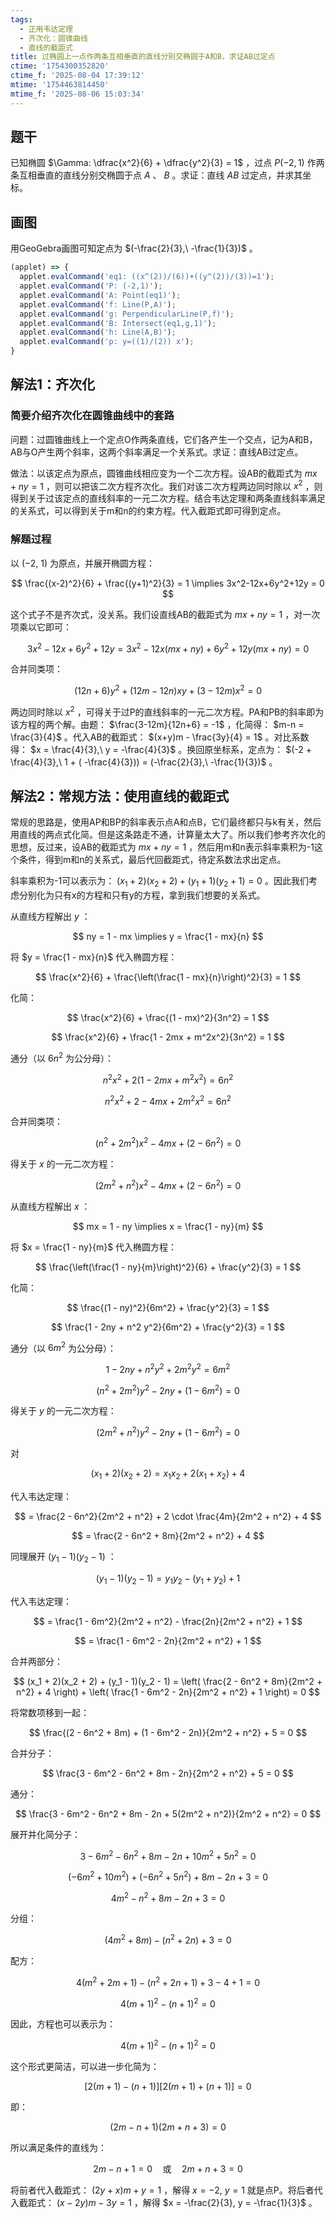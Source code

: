 ```yaml
---
tags:
  - 正用韦达定理
  - 齐次化：圆锥曲线
  - 直线的截距式
title: 过椭圆上一点作两条互相垂直的直线分别交椭圆于A和B，求证AB过定点
ctime: '1754300352820'
ctime_f: '2025-08-04 17:39:12'
mtime: '1754463814450'
mtime_f: '2025-08-06 15:03:34'
---
```

## 题干

已知椭圆 $\Gamma: \dfrac{x^2}{6} + \dfrac{y^2}{3} = 1$ ，过点 $P(-2, 1)$ 作两条互相垂直的直线分别交椭圆于点 $A$ 、 $B$ 。求证：直线 $AB$ 过定点，并求其坐标。

## 画图

用GeoGebra画图可知定点为 $(-\frac{2}{3},\ -\frac{1}{3})$ 。

```js
(applet) => {
  applet.evalCommand('eq1: ((x^(2))/(6))+((y^(2))/(3))=1');
  applet.evalCommand('P: (-2,1)');
  applet.evalCommand('A: Point(eq1)');
  applet.evalCommand('f: Line(P,A)');
  applet.evalCommand('g: PerpendicularLine(P,f)');
  applet.evalCommand('B: Intersect(eq1,g,1)');
  applet.evalCommand('h: Line(A,B)');
  applet.evalCommand('p: y=((1)/(2)) x');
}
```

## 解法1：齐次化

### 简要介绍齐次化在圆锥曲线中的套路

问题：过圆锥曲线上一个定点O作两条直线，它们各产生一个交点，记为A和B，AB与O产生两个斜率，这两个斜率满足一个关系式。求证：直线AB过定点。

做法：以该定点为原点，圆锥曲线相应变为一个二次方程。设AB的截距式为 $mx+ny=1$ ，则可以把该二次方程齐次化。我们对该二次方程两边同时除以 $x^2$ ，则得到关于过该定点的直线斜率的一元二次方程。结合韦达定理和两条直线斜率满足的关系式，可以得到关于m和n的约束方程。代入截距式即可得到定点。

### 解题过程

以 $(-2,\ 1)$ 为原点，并展开椭圆方程：

$$
\frac{(x-2)^2}{6} + \frac{(y+1)^2}{3} = 1 \implies 3x^2-12x+6y^2+12y = 0
$$

这个式子不是齐次式，没关系。我们设直线AB的截距式为 $mx+ny=1$ ，对一次项乘以它即可：

$$
3x^2-12x+6y^2+12y = 3x^2-12x(mx+ny)+6y^2+12y(mx+ny) = 0
$$

合并同类项：

$$
(12n+6)y^2 + (12m-12n)xy + (3-12m)x^2 = 0
$$

两边同时除以 $x^2$ ，可得关于过P的直线斜率的一元二次方程。PA和PB的斜率即为该方程的两个解。由题： $\frac{3-12m}{12n+6} = -1$ ，化简得： $m-n = \frac{3}{4}$ 。代入AB的截距式： $(x+y)m - \frac{3y}{4} = 1$ 。对比系数得： $x = \frac{4}{3},\ y = -\frac{4}{3}$ 。换回原坐标系，定点为： $(-2 + \frac{4}{3},\ 1 + ( -\frac{4}{3})) = (-\frac{2}{3},\ -\frac{1}{3})$ 。

## 解法2：常规方法：使用直线的截距式

常规的思路是，使用AP和BP的斜率表示点A和点B，它们最终都只与k有关，然后用直线的两点式化简。但是这条路走不通，计算量太大了。所以我们参考齐次化的思想，反过来，设AB的截距式为 $mx+ny=1$ ，然后用m和n表示斜率乘积为-1这个条件，得到m和n的关系式，最后代回截距式，待定系数法求出定点。

斜率乘积为-1可以表示为： $(x_{1}+2)(x_{2}+2) + (y_{1}+1)(y_{2}+1) = 0$ 。因此我们考虑分别化为只有x的方程和只有y的方程，拿到我们想要的关系式。

从直线方程解出 $y$ ：

$$
ny = 1 - mx \implies y = \frac{1 - mx}{n}
$$

将 $y = \frac{1 - mx}{n}$ 代入椭圆方程：

$$
\frac{x^2}{6} + \frac{\left(\frac{1 - mx}{n}\right)^2}{3} = 1
$$

化简：

$$
\frac{x^2}{6} + \frac{(1 - mx)^2}{3n^2} = 1
$$

$$
\frac{x^2}{6} + \frac{1 - 2mx + m^2x^2}{3n^2} = 1
$$

通分（以 $6n^2$ 为公分母）：

$$
n^2 x^2 + 2(1 - 2mx + m^2 x^2) = 6n^2
$$

$$
n^2 x^2 + 2 - 4mx + 2m^2 x^2 = 6n^2
$$

合并同类项：

$$
(n^2 + 2m^2)x^2 - 4m x + (2 - 6n^2) = 0
$$

得关于 $x$ 的一元二次方程：

$$
(2m^2 + n^2)x^2 - 4m x + (2 - 6n^2) = 0
$$

从直线方程解出 $x$ ：

$$
mx = 1 - ny \implies x = \frac{1 - ny}{m}
$$

将 $x = \frac{1 - ny}{m}$ 代入椭圆方程：

$$
\frac{\left(\frac{1 - ny}{m}\right)^2}{6} + \frac{y^2}{3} = 1
$$

化简：

$$
\frac{(1 - ny)^2}{6m^2} + \frac{y^2}{3} = 1
$$

$$
\frac{1 - 2ny + n^2 y^2}{6m^2} + \frac{y^2}{3} = 1
$$

通分（以 $6m^2$ 为公分母）：

$$
1 - 2ny + n^2 y^2 + 2m^2 y^2 = 6m^2
$$

$$
(n^2 + 2m^2) y^2 - 2n y + (1 - 6m^2) = 0
$$

得关于 $y$ 的一元二次方程：

$$
(2m^2 + n^2)y^2 - 2n y + (1 - 6m^2) = 0
$$

对

$$
(x_1 + 2)(x_2 + 2) = x_1 x_2 + 2(x_1 + x_2) + 4
$$

代入韦达定理：

$$
= \frac{2 - 6n^2}{2m^2 + n^2} + 2 \cdot \frac{4m}{2m^2 + n^2} + 4
$$

$$
= \frac{2 - 6n^2 + 8m}{2m^2 + n^2} + 4
$$

同理展开 $(y_1 - 1)(y_2 - 1)$ ：

$$
(y_1 - 1)(y_2 - 1) = y_1 y_2 - (y_1 + y_2) + 1
$$

代入韦达定理：

$$
= \frac{1 - 6m^2}{2m^2 + n^2} - \frac{2n}{2m^2 + n^2} + 1
$$

$$
= \frac{1 - 6m^2 - 2n}{2m^2 + n^2} + 1
$$

合并两部分：

$$
(x_1 + 2)(x_2 + 2) + (y_1 - 1)(y_2 - 1) = \left( \frac{2 - 6n^2 + 8m}{2m^2 + n^2} + 4 \right) + \left( \frac{1 - 6m^2 - 2n}{2m^2 + n^2} + 1 \right) = 0
$$

将常数项移到一起：

$$
\frac{(2 - 6n^2 + 8m) + (1 - 6m^2 - 2n)}{2m^2 + n^2} + 5 = 0
$$

合并分子：

$$
\frac{3 - 6m^2 - 6n^2 + 8m - 2n}{2m^2 + n^2} + 5 = 0
$$

通分：

$$
\frac{3 - 6m^2 - 6n^2 + 8m - 2n + 5(2m^2 + n^2)}{2m^2 + n^2} = 0
$$

展开并化简分子：

$$
3 - 6m^2 - 6n^2 + 8m - 2n + 10m^2 + 5n^2 = 0
$$

$$
( -6m^2 + 10m^2 ) + ( -6n^2 + 5n^2 ) + 8m - 2n + 3 = 0
$$

$$
4m^2 - n^2 + 8m - 2n + 3 = 0
$$

分组：

$$
(4m^2 + 8m) - (n^2 + 2n) + 3 = 0
$$

配方：

$$
4(m^2 + 2m + 1) - (n^2 + 2n + 1) + 3 - 4 + 1 = 0
$$

$$
4(m + 1)^2 - (n + 1)^2 = 0
$$

因此，方程也可以表示为：

$$
4(m + 1)^2 - (n + 1)^2 = 0
$$

这个形式更简洁，可以进一步化简为：

$$
[2(m + 1) - (n + 1)][2(m + 1) + (n + 1)] = 0
$$

即：

$$
(2m - n + 1)(2m + n + 3) = 0
$$

所以满足条件的直线为：

$$
2m - n + 1 = 0 \quad \text{或} \quad 2m + n + 3 = 0
$$

将前者代入截距式： $(2y+x)m + y = 1$ ，解得 $x = -2,\ y = 1$ 就是点P。将后者代入截距式： $(x-2y)m - 3y = 1$ ，解得 $x = -\frac{2}{3}, y = -\frac{1}{3}$ 。

